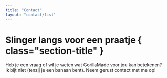 ```yaml
---
title: "Contact"
layout: "contact/list"
---
```


# Slinger langs voor een praatje { class="section-title" }

Heb je een vraag of wil je weten wat GorillaMade voor jou kan betekenen? Ik bijt niet (tenzij je een banaan bent). Neem gerust contact met me op!